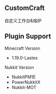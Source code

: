 CustomCraft
-----------

自定义工作台&熔炉

Plugin Support
---
Minecraft Version
* 1.19.0-Lastes


Nukkit Version
* NukkitPM1E
* PowerNukkitX
* Nukkit-MOT

